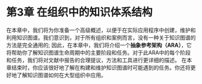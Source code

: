 # 第3章 在组织中的知识体系结构

在本章中，我们将为你准备一个高级概述，以便于在实际应用程序中创建，维护和利用知识图谱。我们意识到，对于所有组织和案例而言，没有一种关于知识图谱的方法是完全通用的; 因此，在本章中，我们将介绍一个**抽象参考架构（ARA）**，它将帮助你了解知识图谱生命周期中的主要阶段和任务。对于此ARA中的每个阶段和任务，我们将对文献中报告的合理提议，方法和工具进行更详细的描述。 在本章结束时，你应该很好地了解在构建和维护知识图谱时可能遇到的任务。你还将更好地了解知识图谱如何在大型组织中应用。